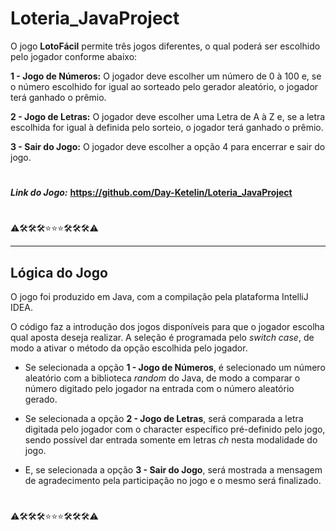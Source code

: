 # Loteria_JavaProject

O jogo **LotoFácil** permite três jogos diferentes, o qual poderá ser escolhido pelo jogador conforme abaixo:

**1 - Jogo de Números:**
O jogador deve escolher um número de 0 à 100 e, se o número escolhido for igual ao sorteado pelo gerador aleatório, o jogador terá ganhado o prêmio.

**2 - Jogo de Letras:**
O jogador deve escolher uma Letra de A à Z e, se a letra escolhida for igual à definida pelo sorteio, o jogador terá ganhado o prêmio.

**3 - Sair do Jogo:**
O jogador deve escolher a opção 4 para encerrar e sair do jogo.


#

***Link do Jogo:*** **<https://github.com/Day-Ketelin/Loteria_JavaProject>**
#



⚠️🛠️🛠️🛠️⭐⭐⭐🛠️🛠️🛠️⚠️


***********************************

## Lógica do Jogo

O jogo foi produzido em Java, com a compilação pela plataforma IntelliJ IDEA.

O código faz a introdução dos jogos disponíveis para que o jogador escolha qual aposta deseja realizar. A seleção é programada pelo *switch case*, de modo a ativar o método da opção escolhida pelo jogador.

* Se selecionada a opção **1 - Jogo de Números**, é selecionado um número aleatório com a biblioteca *random* do Java, de modo a comparar o número digitado pelo jogador na entrada com o número aleatório gerado.

* Se selecionada a opção **2 - Jogo de Letras**, será comparada a letra digitada pelo jogador com o character específico pré-definido pelo jogo, sendo possível dar entrada somente em letras *ch* nesta modalidade do jogo.

* E, se selecionada a opção **3 - Sair do Jogo**, será mostrada a mensagem de agradecimento pela participação no jogo e o mesmo será finalizado.



#

⚠️🛠️🛠️🛠️⭐⭐⭐🛠️🛠️🛠️⚠️
